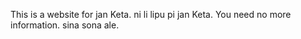 This is a website for jan Keta.
ni li lipu pi jan Keta.
You need no more information.
sina sona ale.
